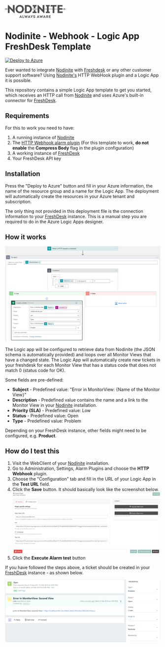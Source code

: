 ![Nodinite](./assets/images/Nodinite_logo_payoff2line_w195.png)
# Nodinite - Webhook - Logic App FreshDesk Template

[![Deploy to Azure](https://azuredeploy.net/deploybutton.png)](https://azuredeploy.net/)

Ever wanted to integrate [Nodinite](https://nodinite.com/) with [Freshdesk](https://freshdesk.com/) or any other customer support software? Using [Nodinite's](https://nodinite.com) HTTP WebHook plugin and a Logic App it is possible. 

This repository contains a simple Logic App template to get you started, which receives an HTTP call from [Nodinite](https://nodinite.com) and uses Azure's built-in connector for [FreshDesk](https://freshdesk.com/).

## Requirements

For this to work you need to have:

1. A running instance of [Nodinite](https://nodinite.com)
2. The [HTTP Webhook alarm plugin](https://documentation.nodinite.com/Documentation/WebClient?doc=/5.%20Administration/5.%20Settings/1.%20Alarm%20Plugins/HTTP%20Webhook/Overview) (For this template to work, __**do not enable**__ the **Compress Body** flag in the plugin configuration)
3. A working instance of [FreshDesk](https://freshdesk.com)
4. Your FreshDesk API key

## Installation

Press the "Deploy to Azure" button and fill in your Azure information, the name of the resource group and a name for the Logic App. The deployment will automatically create the resources in your Azure tenant and subscription.

The only thing not provided in this deployment file is the connection information to your [FreshDesk](https://freshdesk.com) instance. This is a manual step you are required to do in the Azure Logic Apps designer.

## How it works

![Azure Logic App Designer](./assets/images/azure-logic-app-designer-screenshot.png)

The Logic app will be configured to retrieve data from Nodinite (the JSON schema is automatically provided) and loops over all Monitor Views that have a changed state. The Logic App will automatically create new tickets in your freshdesk for each Monitor View that has a status code that does not match 0 (status code for OK).

Some fields are pre-defined:

* **Subject** - Predefined value: "Error in MonitorView: {Name of the Monitor View}"
* **Description** - Predefined value contains the name and a link to the Monitor View in your [Nodinite](https://nodinite.com) installation.
* **Priority (SLA)** - Predefined value: Low
* **Status** - Predefined value: Open
* **Type** - Predefined value: Problem

Depending on your FreshDesk instance, other fields might need to be configured, e.g. **Product**.

## How do I test this

1. Visit the WebClient of your [Nodinite](https://nodinite.com) installation.
2. Go to Administration, Settings, Alarm Plugins and choose the **HTTP Webhook** plugin.
3. Choose the "Configuration" tab and fill in the URL of your Logic App in the **Test URL** field.
4. Click the **Save** button.
It should basically look like the screenshot below.
![Nodinite Configuration](./assets/images/nodinite-alarm-plugins-http-webhook-configuration-screenshot.png)
5. Click the **Execute Alarm test** button

If you have followed the steps above, a ticket should be created in your [FreshDesk](https://freshdesk.com) instance - as shown below.

![FreshDesk Screenshot](./assets/images/freshdesk-ticket-created-screenshot-v2.png)